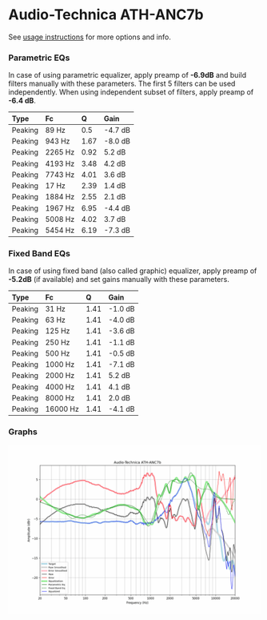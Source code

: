 # Audio-Technica ATH-ANC7b
See [usage instructions](https://github.com/jaakkopasanen/AutoEq#usage) for more options and info.

### Parametric EQs
In case of using parametric equalizer, apply preamp of **-6.9dB** and build filters manually
with these parameters. The first 5 filters can be used independently.
When using independent subset of filters, apply preamp of **-6.4 dB**.

| Type    | Fc      |    Q | Gain    |
|:--------|:--------|:-----|:--------|
| Peaking | 89 Hz   | 0.5  | -4.7 dB |
| Peaking | 943 Hz  | 1.67 | -8.0 dB |
| Peaking | 2265 Hz | 0.92 | 5.2 dB  |
| Peaking | 4193 Hz | 3.48 | 4.2 dB  |
| Peaking | 7743 Hz | 4.01 | 3.6 dB  |
| Peaking | 17 Hz   | 2.39 | 1.4 dB  |
| Peaking | 1884 Hz | 2.55 | 2.1 dB  |
| Peaking | 1967 Hz | 6.95 | -4.4 dB |
| Peaking | 5008 Hz | 4.02 | 3.7 dB  |
| Peaking | 5454 Hz | 6.19 | -7.3 dB |

### Fixed Band EQs
In case of using fixed band (also called graphic) equalizer, apply preamp of **-5.2dB**
(if available) and set gains manually with these parameters.

| Type    | Fc       |    Q | Gain    |
|:--------|:---------|:-----|:--------|
| Peaking | 31 Hz    | 1.41 | -1.0 dB |
| Peaking | 63 Hz    | 1.41 | -4.0 dB |
| Peaking | 125 Hz   | 1.41 | -3.6 dB |
| Peaking | 250 Hz   | 1.41 | -1.1 dB |
| Peaking | 500 Hz   | 1.41 | -0.5 dB |
| Peaking | 1000 Hz  | 1.41 | -7.1 dB |
| Peaking | 2000 Hz  | 1.41 | 5.2 dB  |
| Peaking | 4000 Hz  | 1.41 | 4.1 dB  |
| Peaking | 8000 Hz  | 1.41 | 2.0 dB  |
| Peaking | 16000 Hz | 1.41 | -4.1 dB |

### Graphs
![](./Audio-Technica%20ATH-ANC7b.png)